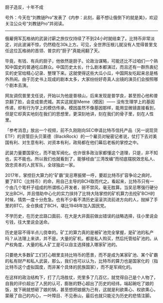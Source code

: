 
厨子造反，十年不成

号外：今天在“刘教链Pro”发表了《内参：此刻，最不想让俄倒下的就是美》，欢迎关注公众号“刘教链Pro”并阅读。

* * *

俄雇佣军瓦格纳的武装讨薪之旅仅仅持续了不到24小时就结束了。比特币非常淡定，对此波澜不惊，仍然稳在30k上方。可见，全世界压根儿就没有人觉得普里戈任这位瓦格纳的首领、普京的“厨子”真能闹翻了天。

毕竟，有钱、有兵的厨子，他依然是厨子。论政治谋略，可能还比不过咱们一个熟知中国史的普通吃瓜群众。中国历史太长，什么剧本都演过，而且还有一群热衷纪实的史官给精心记录、整理下来。这就使得这些大瓜小瓜，中国网友吃起来总是格外热闹。由于历史书上现成的剧本太多，大家纷纷好奇真人出镜的演员们会按照哪个剧本去演。

网友调侃普里戈任说，开始以为他是普禄山，后来发现是普学良，甚至担心他和普京翻了脸，会变成普虎城。其实这就是Meme（模因）—— 没有生理学上的基因传递，却有行为学上的模仿传承。模因虽然不像基因那样，能用显微镜直接看到，但是它却真实地刻在我们的思想里，更深刻地讲，刻在我们的骨子里，刻在人性里。

「参考消息」放出一个视频，前不久刚刚向SEC申请比特币信托产品（另一说现货ETF）的资管巨头贝莱德（BlackRock）的一个雇员对秘密记者说，仗打下去对美国有利、对生意有利、对资本有利，政局都在他们幕后老板的掌控之中。

武装力量要国家化，而不能军阀化。也许很多政治家都懂这个道理，只是，非不知也，实不能也。所以我们也就看到了，能够经由“三湾改编”而彻底摆脱效忠私人、效忠资本的人民军队，全球独此一家。

2017年，掌控巨大算力的“矿霸”吴忌寒振臂一呼，要趁比特币扩容争论之病时，要了BTC（比特币）的命，用自己主导的BCH取而代之。看起来，比特币只有一个由几个笔杆子组成的所谓核心开发者，弱不禁风，毫无胜算。当吴忌寒强行硬分叉出BCH，并且借助中心化的实力挟持了比特大陆掌控的矿机算力去挖矿BCH的时候，情势一度十分危急。也有不少看不清历史滚滚洪流前进方向的人，抛掉了手里的BTC，全仓换成了BCH，堪比1948年加入国民党。

不学历史，在历史岔路口面前、在大是大非面前做出错误的战略选择，往小里说会亏钱，往大里说会送命。

历史是容不得半点儿侥幸的。矿工的算力真的是被矿池完全掌握，是矿池的私产吗？从法理上来讲，并不是。大量的矿机，都是私人购买，然后托管给矿池的。从产权角度，大量的私人矿工是可以自主选择接入哪家矿池的。

只要绝大多数矿工们打心眼里支持比特币的愿景，而不是成为某家矿池、某个矿霸的私有财产和私人武装，那么，我们也可以认为，比特币的算力也是国家化的（指比特币这个虚拟国度，而非某个具体的民族国家），而不是军阀化的。

在这样的政治结构下，打了几场胜仗，兜里多了几百亿，就觉得自己是个人物了，自我的评价超出了人民的认可，膨胀的野心超出了历史的经纬，端起碗吃了娘的饭，放下碗就想砸了娘的锅，甚至想把娘据为己有，这就是利欲熏心、权欲熏心，蒙蔽了自己的内心，一叶障目、不见泰山，最后也就只能沦为历史的悲情注脚。

